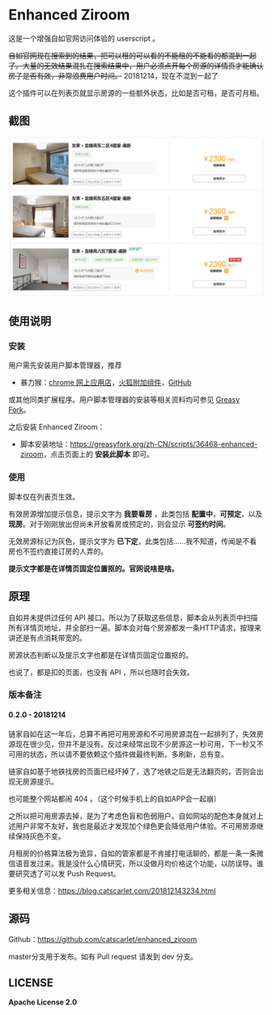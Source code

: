 # Enhanced Ziroom

这是一个增强自如官网访问体验的 userscript 。

~~自如官网现在搜索到的结果，把可以租的可以看的不能租的不能看的都混到一起了。大量的无效结果混扎在搜索结果中，用户必须点开每个房源的详情页才能确认房子是否有效，非常浪费用户时间。~~ 20181214，现在不混到一起了

这个插件可以在列表页就显示房源的一些额外状态，比如是否可租，是否可月租。

## 截图

![](snap.jpg)

## 使用说明

### 安装

用户需先安装用户脚本管理器，推荐

- 暴力猴：[chrome 网上应用店](https://chrome.google.com/webstore/detail/violentmonkey/jinjaccalgkegednnccohejagnlnfdag)，[火狐附加组件](https://addons.mozilla.org/en-US/firefox/addon/greasemonkey/)，[GitHub](https://github.com/violentmonkey/violentmonkey/releases/latest)

或其他同类扩展程序。用户脚本管理器的安装等相关资料均可参见 [Greasy Fork](https://greasyfork.org/)。

之后安装 Enhanced Ziroom：

- 脚本安装地址：<https://greasyfork.org/zh-CN/scripts/36468-enhanced-ziroom>，点击页面上的 **安装此脚本** 即可。

### 使用

脚本仅在列表页生效。

有效房源增加提示信息，提示文字为 **我要看房** ，此类包括 **配置中**，**可预定**，以及 **现房**。对于刚刚放出但尚未开放看房或预定的，则会显示 **可签约时间**。

无效房源标记为灰色，提示文字为 **已下定**，此类包括......我不知道，传闻是不看房也不签约直接订房的人弄的。

**提示文字都是在详情页固定位置抠的。官网说啥是啥。**

## 原理

自如并未提供过任何 API 接口。所以为了获取这些信息，脚本会从列表页中扫描所有详情页地址，并全部扫一遍。脚本会对每个房源都发一条HTTP请求，按理来讲还是有点消耗带宽的。

房源状态判断以及提示文字也都是在详情页固定位置抠的。

也说了，都是扣的页面，也没有 API ，所以也随时会失效。

### 版本备注

#### 0.2.0 - 20181214

链家自如在这一年后，总算不再把可用房源和不可用房源混在一起排列了，失效房源现在很少见，但并不是没有。反过来经常出现不少房源这一秒可用，下一秒又不可用的状态，所以请不要依赖这个插件做最终判断。多刷新，总有变。

链家自如基于地铁找房的页面已经坏掉了，选了地铁之后是无法翻页的，否则会出现无房源提示。

也可能整个网站都闹 404 。（这个时候手机上的自如APP会一起崩）

之所以把可用房源去掉，是为了考虑色盲和色弱用户。自如网站的配色本身就对上述用户非常不友好，我也是最近才发现加个绿色更会降低用户体验。不可用房源继续保持灰色不变。

月租房的价格算法极为诡异，自如的管家都是不肯接打电话聊的，都是一条一条微信语音发过来。我是没什么心情研究，所以没做月均价格这个功能，以防误导。谁要研究透了可以发 Push Request。

更多相关信息：<https://blog.catscarlet.com/201812143234.html>

## 源码

Github：<https://github.com/catscarlet/enhanced_ziroom>

master分支用于发布。如有 Pull request 请发到 dev 分支。

## LICENSE

**Apache License 2.0**
